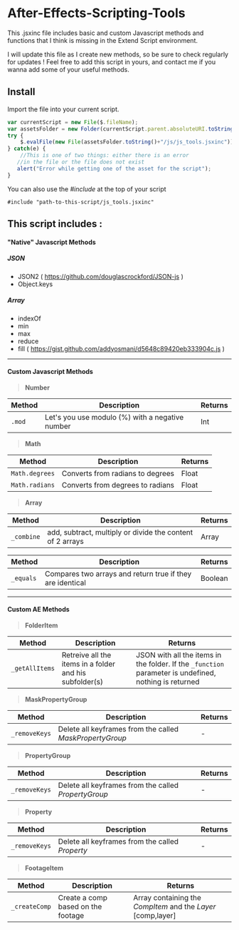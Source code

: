 # After-Effects-Scripting-Tools
This .jsxinc file includes basic and custom Javascript methods and functions that I think is missing in the Extend Script environment.

I will update this file as I create new methods, so be sure to check regularly for updates !
Feel free to add this script in yours, and contact me if you wanna add some of your useful methods.

## Install
Import the file into your current script.
```javascript
var currentScript = new File($.fileName);
var assetsFolder = new Folder(currentScript.parent.absoluteURI.toString()+"/assets");
try {
	$.evalFile(new File(assetsFolder.toString()+"/js/js_tools.jsxinc"));
} catch(e) {
	//This is one of two things: either there is an error
   //in the file or the file does not exist
   alert("Error while getting one of the asset for the script");
}
```

You can also use the *#include* at the top of your script

    #include "path-to-this-script/js_tools.jsxinc"

## This script includes :
#### "Native" Javascript Methods
##### JSON
- JSON2 ( https://github.com/douglascrockford/JSON-js )
- Object.keys

##### Array
- indexOf
- min
- max
- reduce
- fill ( https://gist.github.com/addyosmani/d5648c89420eb333904c.js )

---
#### Custom Javascript Methods

>**Number**

Method | Description | Returns
------ | ----------- | -----------
`.mod` | Let's you use modulo (%) with a negative number | Int

>**Math**

Method | Description | Returns
------ | ----------- | -----------
`Math.degrees` | Converts from radians to degrees | Float
`Math.radians` | Converts from degrees to radians | Float


>**Array**

Method | Description | Returns
------ | ----------- | -----------
`_combine` | add, subtract, multiply or divide the content of 2 arrays | Array

Method | Description | Returns
------ | ----------- | -----------
`_equals` | Compares two arrays and return true if they are identical | Boolean

---
#### Custom AE Methods

>**FolderItem**

Method | Description | Returns
------ | ----------- | -----------
`_getAllItems` | Retreive all the items in a folder and his subfolder(s) | JSON with all the items in the folder. If the `_function` parameter is undefined, nothing is returned

>**MaskPropertyGroup**

Method | Description | Returns
------ | ----------- | -----------
`_removeKeys` | Delete all keyframes from the called *MaskPropertyGroup* | -

>**PropertyGroup**

Method | Description | Returns
------ | ----------- | -----------
`_removeKeys` | Delete all keyframes from the called *PropertyGroup* | -

>**Property**

Method | Description | Returns
------ | ----------- | -----------
`_removeKeys` | Delete all keyframes from the called *Property* | -

>**FootageItem**

Method | Description | Returns
------ | ----------- | -----------
`_createComp` | Create a comp based on the footage | Array containing the *CompItem* and the *Layer* [comp,layer]
